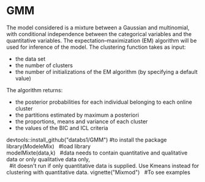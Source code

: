 # GMM
The model considered is a mixture between a Gaussian and multinomial, with conditional independence between the categorical variables
and the quantitative variables. The expectation–maximization (EM) algorithm will be used for inference of the model.
The clustering function takes as input:
- the data set
- the number of clusters
- the number of initializations of the EM algorithm (by specifying a default value)

The algorithm returns:
- the posterior probabilities for each individual belonging to each online cluster
- the partitions estimated by maximum a posteriori
- the proportions, means and variance of each cluster
- the values of the BIC and ICL criteria

devtools::install_github("databs1/GMM") #to install the package<br/>
library(ModeleMix)  &nbsp;&nbsp;#load library<br/>
modelMixte(data,k)  &nbsp;&nbsp;#data needs to contain quantitative and qualitative data or only qualitative data only,<br/>
                    &nbsp;&nbsp;#it doesn't run if only quantitative data is supplied. Use Kmeans instead for clustering with quantitative data. 
vignette("Mixmod") &nbsp;&nbsp;#To see examples 
